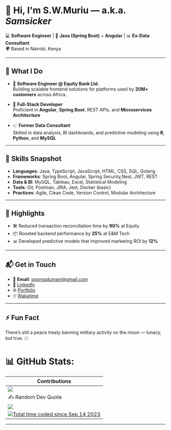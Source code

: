 # 👋 Hi, I'm S.W.Muriu — a.k.a. *Samsicker*  
💻 **Software Engineer** | 🔧 **Java (Spring Boot)** + **Angular** | 📊 **Ex-Data Consultant**  
🌍 Based in Nairobi, Kenya  

---

## 🚀 What I Do  

- 🏦 **Software Engineer @ Equity Bank Ltd.**  
  Building scalable frontend solutions for platforms used by **20M+ customers** across Africa.  

- 🧩 **Full-Stack Developer**  
  Proficient in **Angular**, **Spring Boot**, REST APIs, and **Microservices Architecture**  

- 📈 **Former Data Consultant**  
  Skilled in data analysis, BI dashboards, and predictive modeling using **R**, **Python**, and **MySQL**  

---

## 🧠 Skills Snapshot  

- **Languages**: Java, TypeScript, JavaScript, HTML, CSS, SQL, Golang 
- **Frameworks**: Spring Boot, Angular, Spring Security,Nest, JWT, REST  
- **Data & BI**: MySQL, Tableau, Excel, Statistical Modeling  
- **Tools**: Git, Postman, JIRA, Jest, Docker (basic)  
- **Practices**: Agile, Clean Code, Version Control, Modular Architecture  

---

## 📌 Highlights  

- 🛠️ Reduced transaction reconciliation time by **90%** at Equity  
- 📦 Boosted backend performance by **25%** at E&M Tech  
- 📊 Developed predictive models that improved marketing ROI by **12%**  

---

## 📬 Get in Touch  

- 📧 **Email**: poornadumani@gmail.com  
- 🔗 [LinkedIn](https://bit.ly/4l3w8QY)  
- 🌐 [Portfolio](https://bit.ly/4c4AOSs)  
- ⏱ [Wakatime](https://bit.ly/43q2EGP)

---

## ⚡ Fun Fact  

There’s still a peace treaty banning military activity on the moon — lunacy, but true. 🌕

# 📊 GitHub Stats:

| Contributions |
| ------ |
| ![](https://github-readme-streak-stats.herokuapp.com/?user=SW-Muriu&theme=dark&hide_border=false) |
| ✍️ Random Dev Quote |
| ![](https://quotes-github-readme.vercel.app/api?type=horizontal&theme=radical) |
| <a href="https://wakatime.com/@d88dc9e6-89c7-4457-b222-330a12b95e04"><img src="https://wakatime.com/badge/user/d88dc9e6-89c7-4457-b222-330a12b95e04.svg" alt="Total time coded since Sep 14 2023" /></a>|
---



